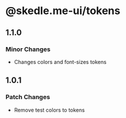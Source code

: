 # @skedle.me-ui/tokens

## 1.1.0

### Minor Changes

- Changes colors and font-sizes tokens

## 1.0.1

### Patch Changes

- Remove test colors to tokens
